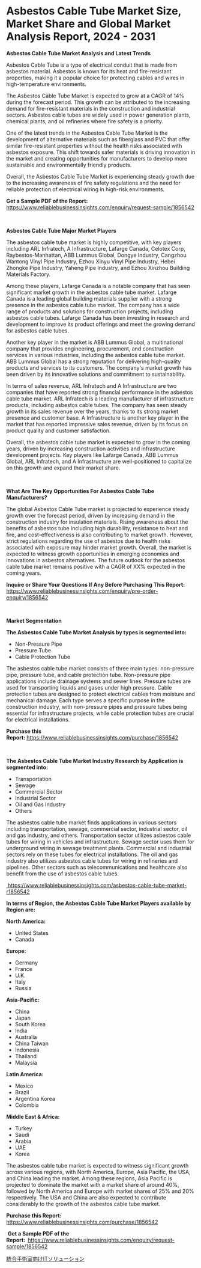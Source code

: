 <p><h1>Asbestos Cable Tube Market Size, Market Share and Global Market Analysis Report, 2024 - 2031</h1></p><p><strong>Asbestos Cable Tube Market Analysis and Latest Trends</strong></p>
<p><p>Asbestos Cable Tube is a type of electrical conduit that is made from asbestos material. Asbestos is known for its heat and fire-resistant properties, making it a popular choice for protecting cables and wires in high-temperature environments.</p><p>The Asbestos Cable Tube Market is expected to grow at a CAGR of 14% during the forecast period. This growth can be attributed to the increasing demand for fire-resistant materials in the construction and industrial sectors. Asbestos cable tubes are widely used in power generation plants, chemical plants, and oil refineries where fire safety is a priority.</p><p>One of the latest trends in the Asbestos Cable Tube Market is the development of alternative materials such as fiberglass and PVC that offer similar fire-resistant properties without the health risks associated with asbestos exposure. This shift towards safer materials is driving innovation in the market and creating opportunities for manufacturers to develop more sustainable and environmentally friendly products.</p><p>Overall, the Asbestos Cable Tube Market is experiencing steady growth due to the increasing awareness of fire safety regulations and the need for reliable protection of electrical wiring in high-risk environments.</p></p>
<p><strong>Get a Sample PDF of the Report:&nbsp;</strong> <a href="https://www.reliablebusinessinsights.com/enquiry/request-sample/1856542">https://www.reliablebusinessinsights.com/enquiry/request-sample/1856542</a></p>
<p>&nbsp;</p>
<p><strong>Asbestos Cable Tube Major Market Players</strong></p>
<p><p>The asbestos cable tube market is highly competitive, with key players including ARL Infratech, A Infrastructure, Lafarge Canada, Celotex Corp, Raybestos-Manhattan, ABB Lummus Global, Dongye Industry, Cangzhou Wantong Vinyl Pipe Industry, Ezhou Xinyu Vinyl Pipe Industry, Hebei Zhongke Pipe Industry, Yaheng Pipe Industry, and Ezhou Xinzhou Building Materials Factory.</p><p>Among these players, Lafarge Canada is a notable company that has seen significant market growth in the asbestos cable tube market. Lafarge Canada is a leading global building materials supplier with a strong presence in the asbestos cable tube market. The company has a wide range of products and solutions for construction projects, including asbestos cable tubes. Lafarge Canada has been investing in research and development to improve its product offerings and meet the growing demand for asbestos cable tubes.</p><p>Another key player in the market is ABB Lummus Global, a multinational company that provides engineering, procurement, and construction services in various industries, including the asbestos cable tube market. ABB Lummus Global has a strong reputation for delivering high-quality products and services to its customers. The company's market growth has been driven by its innovative solutions and commitment to sustainability.</p><p>In terms of sales revenue, ARL Infratech and A Infrastructure are two companies that have reported strong financial performance in the asbestos cable tube market. ARL Infratech is a leading manufacturer of infrastructure products, including asbestos cable tubes. The company has seen steady growth in its sales revenue over the years, thanks to its strong market presence and customer base. A Infrastructure is another key player in the market that has reported impressive sales revenue, driven by its focus on product quality and customer satisfaction.</p><p>Overall, the asbestos cable tube market is expected to grow in the coming years, driven by increasing construction activities and infrastructure development projects. Key players like Lafarge Canada, ABB Lummus Global, ARL Infratech, and A Infrastructure are well-positioned to capitalize on this growth and expand their market share.</p></p>
<p>&nbsp;</p>
<p><strong>What Are The Key Opportunities For Asbestos Cable Tube Manufacturers?</strong></p>
<p><p>The global Asbestos Cable Tube market is projected to experience steady growth over the forecast period, driven by increasing demand in the construction industry for insulation materials. Rising awareness about the benefits of asbestos tube including high durability, resistance to heat and fire, and cost-effectiveness is also contributing to market growth. However, strict regulations regarding the use of asbestos due to health risks associated with exposure may hinder market growth. Overall, the market is expected to witness growth opportunities in emerging economies and innovations in asbestos alternatives. The future outlook for the asbestos cable tube market remains positive with a CAGR of XX% expected in the coming years.</p></p>
<p><strong>Inquire or Share Your Questions If Any Before Purchasing This Report:</strong> <a href="https://www.reliablebusinessinsights.com/enquiry/pre-order-enquiry/1856542">https://www.reliablebusinessinsights.com/enquiry/pre-order-enquiry/1856542</a></p>
<p>&nbsp;</p>
<p><strong>Market Segmentation</strong></p>
<p><strong>The Asbestos Cable Tube Market Analysis by types is segmented into:</strong></p>
<p><ul><li>Non-Pressure Pipe</li><li>Pressure Tube</li><li>Cable Protection Tube</li></ul></p>
<p><p>The asbestos cable tube market consists of three main types: non-pressure pipe, pressure tube, and cable protection tube. Non-pressure pipe applications include drainage systems and sewer lines. Pressure tubes are used for transporting liquids and gases under high pressure. Cable protection tubes are designed to protect electrical cables from moisture and mechanical damage. Each type serves a specific purpose in the construction industry, with non-pressure pipes and pressure tubes being essential for infrastructure projects, while cable protection tubes are crucial for electrical installations.</p></p>
<p><strong>Purchase this Report:&nbsp;</strong><a href="https://www.reliablebusinessinsights.com/purchase/1856542">https://www.reliablebusinessinsights.com/purchase/1856542</a></p>
<p>&nbsp;</p>
<p><strong>The Asbestos Cable Tube Market Industry Research by Application is segmented into:</strong></p>
<p><ul><li>Transportation</li><li>Sewage</li><li>Commercial Sector</li><li>Industrial Sector</li><li>Oil and Gas Industry</li><li>Others</li></ul></p>
<p><p>The asbestos cable tube market finds applications in various sectors including transportation, sewage, commercial sector, industrial sector, oil and gas industry, and others. Transportation sector utilizes asbestos cable tubes for wiring in vehicles and infrastructure. Sewage sector uses them for underground wiring in sewage treatment plants. Commercial and industrial sectors rely on these tubes for electrical installations. The oil and gas industry also utilizes asbestos cable tubes for wiring in refineries and pipelines. Other sectors such as telecommunications and healthcare also benefit from the use of asbestos cable tubes.</p></p>
<p><a href="https://www.reliablebusinessinsights.com/asbestos-cable-tube-market-r1856542">&nbsp;https://www.reliablebusinessinsights.com/asbestos-cable-tube-market-r1856542</a></p>
<p><strong>In terms of Region, the Asbestos Cable Tube Market Players available by Region are:</strong></p>
<p>
    <p> <strong> North America: </strong>
        <ul>
            <li>United States</li>
            <li>Canada</li>
        </ul>
        </p> 
    <p> <strong> Europe: </strong>
        <ul>
            <li>Germany</li>
            <li>France</li>
            <li>U.K.</li>
            <li>Italy</li>
            <li>Russia</li>
        </ul>
        </p> 
    <p> <strong> Asia-Pacific: </strong>
        <ul>
            <li>China</li>
            <li>Japan</li>
            <li>South Korea</li>
            <li>India</li>
            <li>Australia</li>
            <li>China Taiwan</li>
            <li>Indonesia</li>
            <li>Thailand</li>
            <li>Malaysia</li>
        </ul>
        </p> 
    <p> <strong> Latin America: </strong>
        <ul>
            <li>Mexico</li>
            <li>Brazil</li>
            <li>Argentina Korea</li>
            <li>Colombia</li>
        </ul>
        </p> 
    <p> <strong> Middle East & Africa: </strong>
        <ul>
            <li>Turkey</li>
            <li>Saudi</li>
            <li>Arabia</li>
            <li>UAE</li>
            <li>Korea</li>
        </ul>
    </p>
    </p>
<p><p>The asbestos cable tube market is expected to witness significant growth across various regions, with North America, Europe, Asia Pacific, the USA, and China leading the market. Among these regions, Asia Pacific is projected to dominate the market with a market share of around 40%, followed by North America and Europe with market shares of 25% and 20% respectively. The USA and China are also expected to contribute considerably to the growth of the asbestos cable tube market.</p></p>
<p><strong>Purchase this Report: </strong><a href="https://www.reliablebusinessinsights.com/purchase/1856542">https://www.reliablebusinessinsights.com/purchase/1856542</a></p>
<p>&nbsp;<strong>Get a Sample PDF of the Report:&nbsp;&nbsp;</strong><a href="https://www.reliablebusinessinsights.com/enquiry/request-sample/1856542">https://www.reliablebusinessinsights.com/enquiry/request-sample/1856542</a></p>
<p><strong></strong></p>
<p><p><a href="https://medium.com/@hugofirst21/%E7%B5%B1%E5%90%88%E6%89%8B%E8%A1%93%E5%AE%A4%E5%B8%82%E5%A0%B4%E3%82%B7%E3%82%A7%E3%82%A2%E3%81%AE%E9%80%B2%E5%8C%96%E3%81%A8%E5%B8%82%E5%A0%B4%E6%88%90%E9%95%B7%E3%83%88%E3%83%AC%E3%83%B3%E3%83%89%E3%81%AB%E5%90%91%E3%81%91%E3%81%9Fit%E3%82%BD%E3%83%AA%E3%83%A5%E3%83%BC%E3%82%B7%E3%83%A7%E3%83%B32024%E5%B9%B4-2031%E5%B9%B4-c4b4991c2645">統合手術室向けITソリューション</a></p></p>